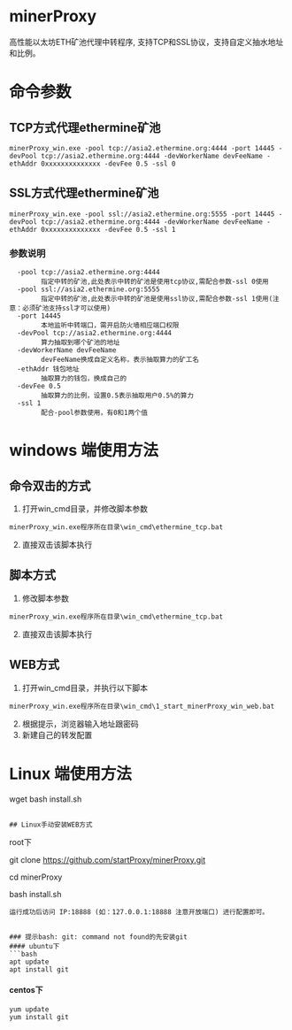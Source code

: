 # minerProxy
高性能以太坊ETH矿池代理中转程序, 支持TCP和SSL协议，支持自定义抽水地址和比例。


# 命令参数
## TCP方式代理ethermine矿池
```
minerProxy_win.exe -pool tcp://asia2.ethermine.org:4444 -port 14445 -devPool tcp://asia2.ethermine.org:4444 -devWorkerName devFeeName -ethAddr 0xxxxxxxxxxxxxx -devFee 0.5 -ssl 0
```
## SSL方式代理ethermine矿池
```
minerProxy_win.exe -pool ssl://asia2.ethermine.org:5555 -port 14445 -devPool tcp://asia2.ethermine.org:4444 -devWorkerName devFeeName -ethAddr 0xxxxxxxxxxxxxx -devFee 0.5 -ssl 1
```
### 参数说明
```
  -pool tcp://asia2.ethermine.org:4444
        指定中转的矿池,此处表示中转的矿池是使用tcp协议,需配合参数-ssl 0使用
  -pool ssl://asia2.ethermine.org:5555
		指定中转的矿池,此处表示中转的矿池是使用ssl协议,需配合参数-ssl 1使用(注意：必须矿池支持ssl才可以使用)
  -port 14445
        本地监听中转端口，需开启防火墙相应端口权限
  -devPool tcp://asia2.ethermine.org:4444
        算力抽取到哪个矿池的地址
  -devWorkerName devFeeName
        devFeeName换成自定义名称，表示抽取算力的矿工名
  -ethAddr 钱包地址
        抽取算力的钱包，换成自己的
  -devFee 0.5
        抽取算力的比例，设置0.5表示抽取用户0.5%的算力
  -ssl 1
        配合-pool参数使用，有0和1两个值
```

# windows 端使用方法
## 命令双击的方式 
1. 打开win_cmd目录，并修改脚本参数
```
minerProxy_win.exe程序所在目录\win_cmd\ethermine_tcp.bat
```
2. 直接双击该脚本执行
## 脚本方式 
1. 修改脚本参数
```
minerProxy_win.exe程序所在目录\win_cmd\ethermine_tcp.bat
```
2. 直接双击该脚本执行
## WEB方式
1. 打开win_cmd目录，并执行以下脚本
```
minerProxy_win.exe程序所在目录\win_cmd\1_start_minerProxy_win_web.bat
```
2. 根据提示，浏览器输入地址跟密码
3. 新建自己的转发配置

# Linux 端使用方法


wget 
bash install.sh
```

## Linux手动安装WEB方式
```
root下

git clone https://github.com/startProxy/minerProxy.git

cd minerProxy

bash install.sh
```
运行成功后访问 IP:18888 (如：127.0.0.1:18888 注意开放端口) 进行配置即可。


### 提示bash: git: command not found的先安装git
#### ubuntu下
```bash
apt update
apt install git
```
#### centos下
```
yum update
yum install git
```
